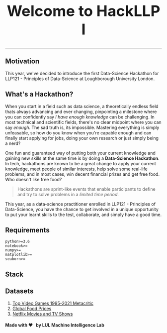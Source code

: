 <center>
<b><font size=44px>Welcome to HackLLP I</font></b> 
<br><br>
</center>

---

## Motivation

This year, we've decided to introduce the first Data-Science Hackathon for LLP121 - Principles of Data-Science at Loughborough University London.

## What's a Hackathon?

When you start in a field such as data science, a theoretically endless field thats always advancing and ever changing, pinpointing a milestone where you can confidently say _I have enough knowledge_ can be challenging. In most technical and scientific fields, there's no clear midpoint where you can say _enough_. The sad truth is, its impossible. Mastering everything is simply unfeasable, so how do you know when you're capable enough and can finally start applying for jobs, doing your own research or just simply being a nerd?

One fun and guaranteed way of putting both your current knowledge and gaining new skills at the same time is by doing a **Data-Science Hackathon**. In tech, hackathons are known to be a great change to apply your current knowledge, meet people of similar interests, help solve some real-life problems, and in most cases, win decent financial prizes and get free food. Who doesn't like free food?

> Hackathons are sprint-like events that enable participants to define and try to solve problems in a _limited time period_.

This year, as a data-science practitioner enrolled in LLP121 - Principles of Data-Science, you have the chance to get involved in a unique opportunity to put your learnt skills to the test, collaborate, and simply have a good time.

## Requirements

```
python>=3.6
notebook>=
numpy>=
matplotlib>=
seaborn>=
```

## Stack

## Datasets

1. [Top Video Games 1995-2021 Metacritic](https://www.kaggle.com/deepcontractor/top-video-games-19952021-metacritic)
2. [Global Food Prices](https://www.kaggle.com/lasaljaywardena/global-food-prices-dataset)
3. [Netflix Movies and TV Shows](https://www.kaggle.com/lasaljaywardena/global-food-prices-dataset)

#### Made with &#10084;&#65039; &nbsp; by LUL Machine Intelligence Lab
